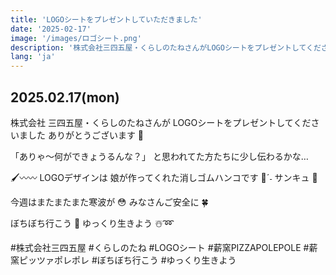 ```yaml
---
title: 'LOGOシートをプレゼントしていただきました'
date: '2025-02-17'
image: '/images/ロゴシート.png'
description: '株式会社三四五屋・くらしのたねさんがLOGOシートをプレゼントしてくださいました。娘が作ってくれた消しゴムハンコのLOGOデザイン。'
lang: 'ja'
---
```


## 2025.02.17(mon)

株式会社 三四五屋・くらしのたねさんが
LOGOシートをプレゼントしてくださいました
ありがとうございます 🌿

「ありゃ〜何ができょうるんな？」
と思われてた方たちに少し伝わるかな…

🖌️〰️〰️
LOGOデザインは
娘が作ってくれた消しゴムハンコです 👀ˊ˗
サンキュ 💚

今週はまたまたまた寒波が 😳
みなさんご安全に 🍀

ぼちぼち行こう 👣
ゆっくり生きよう ☃️➿

#株式会社三四五屋 #くらしのたね #LOGOシート #薪窯PIZZAPOLEPOLE #薪窯ピッツァポレポレ #ぼちぼち行こう #ゆっくり生きよう
